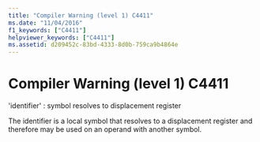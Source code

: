 ```yaml
---
title: "Compiler Warning (level 1) C4411"
ms.date: "11/04/2016"
f1_keywords: ["C4411"]
helpviewer_keywords: ["C4411"]
ms.assetid: d209452c-83bd-4333-8d0b-759ca9b4864e
---
```

# Compiler Warning (level 1) C4411

'identifier' : symbol resolves to displacement register

The identifier is a local symbol that resolves to a displacement register and therefore may be used on an operand with another symbol.
